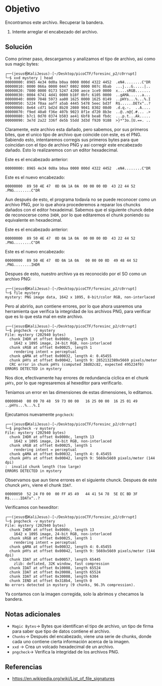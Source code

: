 # Objetivo

Encontramos este archivo. Recuperar la bandera.
1. Intente arreglar el encabezado del archivo.
## Solución

Como primer paso, descargamos y analizamos el tipo de archivo, asi como sus magic bytes:

```
┌──(jesus㉿KaliJesus)-[~/Desktop/picoCTF/foresinc_p2/c0rrupt]
└─$ xxd mystery | head 
00000000: 8965 4e34 0d0a b0aa 0000 000d 4322 4452  .eN4........C"DR
00000010: 0000 066a 0000 0447 0802 0000 007c 8bab  ...j...G.....|..
00000020: 7800 0000 0173 5247 4200 aece 1ce9 0000  x....sRGB.......
00000030: 0004 6741 4d41 0000 b18f 0bfc 6105 0000  ..gAMA......a...
00000040: 0009 7048 5973 aa00 1625 0000 1625 0149  ..pHYs...%...%.I
00000050: 5224 f0aa aaff a5ab 4445 5478 5eec bd3f  R$......DETx^..?
00000060: 8e64 cd71 bd2d 8b20 2080 9041 8302 08d0  .d.q.-.  ..A....
00000070: f9ed 40a0 f36e 407b 9023 8f1e d720 8b3e  ..@..n@{.#... .>
00000080: b7c1 0d70 0374 b503 ae41 6bf8 bea8 fbdc  ...p.t...Ak.....
00000090: 3e7d 2a22 336f de5b 55dd 3d3d f920 9188  >}*"3o.[U.==. ..
```
Claramente, este archivo esta dañado, pero sabemos, por sus primeros bites, que el unico tipo de archivo que coincide con este, es el PNG. Sabiendo esto, intentaremos corregis sus primeros bytes para que coincidan con el tipo de archivo PNG y asi corregir este encabezado dañado. Esto lo realizaremos con un editor hexadecimal.

Este es el encabezado anterior:
```
00000000: 8965 4e34 0d0a b0aa 0000 000d 4322 4452  .eN4........C"DR
```
Este es el nuevo encabezado:
```
00000000  89 50 4E 47  0D 0A 1A 0A  00 00 00 0D  43 22 44 52   .PNG........C"DR
```

Aun después de esto, el programa todavía no se puede reconocer como un archivo PNG, por lo que ahora procederemos a reparar los chuncks dañados con el editor hexadeimal. Sabemos que el siguiente chunck debe de reconocerse como `IHDR`, por lo que editaremos el chunk poniendo su equivalente en hexadecimal.

Este es el encabezado anterior:
```
00000000  89 50 4E 47  0D 0A 1A 0A  00 00 00 0D  43 22 44 52   .PNG........C"DR
```
Este es el nuevo encabezado:
```
00000000  89 50 4E 47  0D 0A 1A 0A   00 00 00 0D  49 48 44 52   .PNG........IHDR
```
Despues de esto, nuestro archivo ya es reconocido por el SO como un archivo PNG:
```
┌──(jesus㉿KaliJesus)-[~/Desktop/picoCTF/foresinc_p2/c0rrupt]
└─$ file mystery
mystery: PNG image data, 1642 x 1095, 8-bit/color RGB, non-interlaced
```
Pero al abrirlo, aun contiene errores, por lo que ahora usaremos una herramienta que verifica la integridad de los archivos PNG, para verificar que es lo que esta mal en este archivo.

```
┌──(jesus㉿KaliJesus)-[~/Desktop/picoCTF/foresinc_p2/c0rrupt]
└─$ pngcheck -v mystery
File: mystery (202940 bytes)
  chunk IHDR at offset 0x0000c, length 13
    1642 x 1095 image, 24-bit RGB, non-interlaced
  chunk sRGB at offset 0x00025, length 1
    rendering intent = perceptual
  chunk gAMA at offset 0x00032, length 4: 0.45455
  chunk pHYs at offset 0x00042, length 9: 2852132389x5669 pixels/meter
  CRC error in chunk pHYs (computed 38d82c82, expected 495224f0)
ERRORS DETECTED in mystery
```
Nos dice, efectivamente hay errores de redundancia cíclica en el chunk `pHYs`, por lo que regresaremos al hexeditor para verificarlo.

Teníamos un error en las dimensiones de estas dimensiones, lo editamos.
```
00000040  00 09 70 48  59 73 00 00   16 25 00 00  16 25 01 49   ..pHYs...%...%.I
```
Ejecutamos nuevamente `pngckeck`:
```
┌──(jesus㉿KaliJesus)-[~/Desktop/picoCTF/foresinc_p2/c0rrupt]
└─$ pngcheck -v mystery
File: mystery (202940 bytes)
  chunk IHDR at offset 0x0000c, length 13
    1642 x 1095 image, 24-bit RGB, non-interlaced
  chunk sRGB at offset 0x00025, length 1
    rendering intent = perceptual
  chunk gAMA at offset 0x00032, length 4: 0.45455
  chunk pHYs at offset 0x00042, length 9: 5669x5669 pixels/meter (144 dpi)
:  invalid chunk length (too large)
ERRORS DETECTED in mystery
```
Observamos que aun tiene errores en el siguiente chunck. Despues de este chunck `pHYs`, viene el chunk `IDAT`.
```
00000050  52 24 F0 00  00 FF A5 49   44 41 54 78  5E EC BD 3F    R$.....IDATx^..?
```
Verificamos con hexeditor:
```
┌──(jesus㉿KaliJesus)-[~/Desktop/picoCTF/foresinc_p2/c0rrupt]
└─$ pngcheck -v mystery
File: mystery (202940 bytes)
  chunk IHDR at offset 0x0000c, length 13
    1642 x 1095 image, 24-bit RGB, non-interlaced
  chunk sRGB at offset 0x00025, length 1
    rendering intent = perceptual
  chunk gAMA at offset 0x00032, length 4: 0.45455
  chunk pHYs at offset 0x00042, length 9: 5669x5669 pixels/meter (144 dpi)
  chunk IDAT at offset 0x00057, length 65445
    zlib: deflated, 32K window, fast compression
  chunk IDAT at offset 0x10008, length 65524
  chunk IDAT at offset 0x20008, length 65524
  chunk IDAT at offset 0x30008, length 6304
  chunk IEND at offset 0x318b4, length 0
No errors detected in mystery (9 chunks, 96.3% compression).
```
Ya contamos con la imagen corregida, solo la abrimos y checamos la bandera.
## Notas adicionales

- `Magic Bytes`-> Bytes que identifican el tipo de archivo, un tipo de firma para saber que tipo de datos contiene el archivo.
- `Chunks`-> Después del encabezado, viene una serie de chunks, donde cada uno contiene cierta información acerca de la imagen.
- `xxd` -> Crea un volcado hexadecimal de un archivo.
- `pngcheck`-> Verifica la integridad de los archivos PNG.
## Referencias

- https://en.wikipedia.org/wiki/List_of_file_signatures
